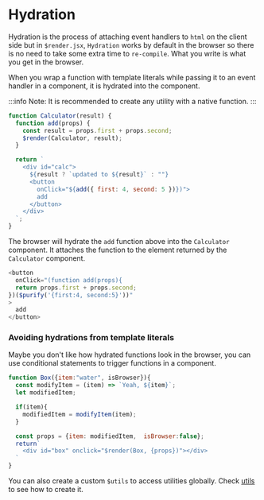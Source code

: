 # Hydration

Hydration is the process of attaching event handlers to `html` on the client side but in `$render.jsx`, `Hydration` works by default in the browser so there is no need to take some extra time to `re-compile`. What you write is what you get in the browser.

When you wrap a function with template literals while passing it to an event handler in a component, it is hydrated into the component.

:::info
Note: It is recommended to create any utility with a native function.
:::

```js
function Calculator(result) {
  function add(props) {
    const result = props.first + props.second;
    $render(Calculator, result);
  }

  return `
    <div id="calc">
      ${result ? `updated to ${result}` : ""}
      <button 
        onClick="${add({ first: 4, second: 5 })})">
        add
      </button>
    </div>
  `;
}
```

The browser will hydrate the `add` function above into the `Calculator` component. It attaches the function to the element returned by the `Calculator` component.

```js
<button
  onClick="(function add(props){
  return props.first + props.second;
})($purify('{first:4, second:5}'))"
>
  add
</button>
```

### Avoiding hydrations from template literals

Maybe you don't like how hydrated functions look in the browser, you can use conditional statements to trigger functions in a component.

```js
function Box({item:"water", isBrowser}){
  const modifyItem = (item) => `Yeah, ${item}`;
  let modifiedItem;

  if(item){
    modifiedItem = modifyItem(item);
  }

  const props = {item: modifiedItem,  isBrowser:false};
  return`
    <div id="box" onclick="$render(Box, {props})"></div>
  `
}
```

You can also create a custom `$utils` to access utilities globally. Check [utils]() to see how to create it.
